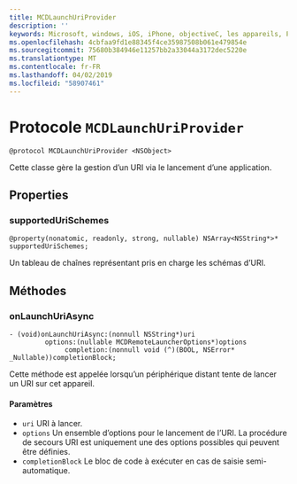 ```yaml
---
title: MCDLaunchUriProvider
description: ''
keywords: Microsoft, windows, iOS, iPhone, objectiveC, les appareils, Project Rome connectés
ms.openlocfilehash: 4cbfaa9fd1e88345f4ce35987508b061e479854e
ms.sourcegitcommit: 75680b384946e11257bb2a33044a3172dec5220e
ms.translationtype: MT
ms.contentlocale: fr-FR
ms.lasthandoff: 04/02/2019
ms.locfileid: "58907461"
---
```

# <a name="protocol-mcdlaunchuriprovider"></a>Protocole `MCDLaunchUriProvider`

```
@protocol MCDLaunchUriProvider <NSObject>
```

Cette classe gère la gestion d’un URI via le lancement d’une application.

## <a name="properties"></a>Properties 
### <a name="supportedurischemes"></a>supportedUriSchemes
`@property(nonatomic, readonly, strong, nullable) NSArray<NSString*>* supportedUriSchemes;`

Un tableau de chaînes représentant pris en charge les schémas d’URI.

## <a name="methods"></a>Méthodes

### <a name="onlaunchuriasync"></a>onLaunchUriAsync
```
- (void)onLaunchUriAsync:(nonnull NSString*)uri
         options:(nullable MCDRemoteLauncherOptions*)options
              completion:(nonnull void (^)(BOOL, NSError* _Nullable))completionBlock;
```

Cette méthode est appelée lorsqu’un périphérique distant tente de lancer un URI sur cet appareil.

#### <a name="parameters"></a>Paramètres 
* `uri` URI à lancer.
* `options` Un ensemble d’options pour le lancement de l’URI. La procédure de secours URI est uniquement une des options possibles qui peuvent être définies.
* `completionBlock` Le bloc de code à exécuter en cas de saisie semi-automatique.